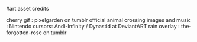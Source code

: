 #art asset credits

cherry gif : pixelgarden on tumblr
official animal crossing images and music : Nintendo
cursors: Andi-Infinity / Dynastid at DeviantART
rain overlay : the-forgotten-rose on tumblr